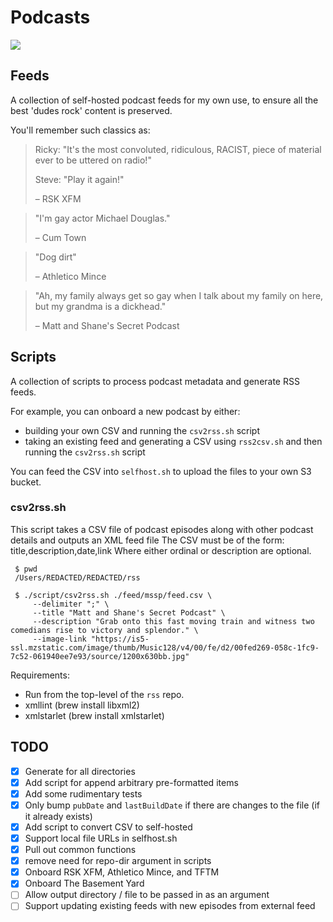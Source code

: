 # Podcasts
![](https://github.com/Stephan5/podcasts/actions/workflows/main.yml/badge.svg)
## Feeds

A collection of self-hosted podcast feeds for my own use, to ensure all the best 'dudes rock' content is preserved.

You'll remember such classics as:

> Ricky: "It's the most convoluted, ridiculous, RACIST, piece of material ever to be uttered on radio!"
>
> Steve: "Play it again!"
>
> – RSK XFM

> "I'm gay actor Michael Douglas."
> 
> – Cum Town

> "Dog dirt"
>
> – Athletico Mince

> "Ah, my family always get so gay when I talk about my family on here, but my grandma is a dickhead."
> 
> – Matt and Shane's Secret Podcast

## Scripts
A collection of scripts to process podcast metadata and generate RSS feeds.

For example, you can onboard a new podcast by either:
* building your own CSV and running the `csv2rss.sh` script
* taking an existing feed and generating a CSV using `rss2csv.sh` and then running the `csv2rss.sh` script

You can feed the CSV into `selfhost.sh` to upload the files to your own S3 bucket. 

### csv2rss.sh
This script takes a CSV file of podcast episodes along with other podcast details and outputs an XML feed file
The CSV must be of the form: title,description,date,link
Where either ordinal or description are optional.

```shell
 $ pwd 
 /Users/REDACTED/REDACTED/rss
 
 $ ./script/csv2rss.sh ./feed/mssp/feed.csv \
     --delimiter ";" \
     --title "Matt and Shane's Secret Podcast" \
     --description "Grab onto this fast moving train and witness two comedians rise to victory and splendor." \
     --image-link "https://is5-ssl.mzstatic.com/image/thumb/Music128/v4/00/fe/d2/00fed269-058c-1fc9-7c52-061940ee7e93/source/1200x630bb.jpg"
```

Requirements:
 * Run from the top-level of the `rss` repo.
 * xmllint (brew install libxml2)
 * xmlstarlet (brew install xmlstarlet)

## TODO
- [x] Generate for all directories
- [x] Add script for append arbitrary pre-formatted items 
- [x] Add some rudimentary tests
- [x] Only bump `pubDate` and `lastBuildDate` if there are changes to the file (if it already exists)
- [x] Add script to convert CSV to self-hosted 
- [x] Support local file URLs in selfhost.sh
- [x] Pull out common functions
- [x] remove need for repo-dir argument in scripts
- [x] Onboard RSK XFM, Athletico Mince, and TFTM
- [x] Onboard The Basement Yard
- [ ] Allow output directory / file to be passed in as an argument
- [ ] Support updating existing feeds with new episodes from external feed
